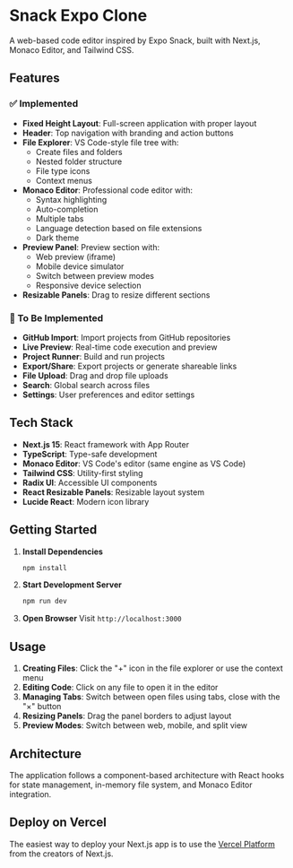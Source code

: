 # Snack Expo Clone

A web-based code editor inspired by Expo Snack, built with Next.js, Monaco Editor, and Tailwind CSS.

## Features

### ✅ Implemented
- **Fixed Height Layout**: Full-screen application with proper layout
- **Header**: Top navigation with branding and action buttons
- **File Explorer**: VS Code-style file tree with:
  - Create files and folders
  - Nested folder structure
  - File type icons
  - Context menus
- **Monaco Editor**: Professional code editor with:
  - Syntax highlighting
  - Auto-completion
  - Multiple tabs
  - Language detection based on file extensions
  - Dark theme
- **Preview Panel**: Preview section with:
  - Web preview (iframe)
  - Mobile device simulator
  - Switch between preview modes
  - Responsive device selection
- **Resizable Panels**: Drag to resize different sections

### 🚧 To Be Implemented
- **GitHub Import**: Import projects from GitHub repositories
- **Live Preview**: Real-time code execution and preview
- **Project Runner**: Build and run projects
- **Export/Share**: Export projects or generate shareable links
- **File Upload**: Drag and drop file uploads
- **Search**: Global search across files
- **Settings**: User preferences and editor settings

## Tech Stack

- **Next.js 15**: React framework with App Router
- **TypeScript**: Type-safe development
- **Monaco Editor**: VS Code's editor (same engine as VS Code)
- **Tailwind CSS**: Utility-first styling
- **Radix UI**: Accessible UI components
- **React Resizable Panels**: Resizable layout system
- **Lucide React**: Modern icon library

## Getting Started

1. **Install Dependencies**
   ```bash
   npm install
   ```

2. **Start Development Server**
   ```bash
   npm run dev
   ```

3. **Open Browser**
   Visit `http://localhost:3000`

## Usage

1. **Creating Files**: Click the "+" icon in the file explorer or use the context menu
2. **Editing Code**: Click on any file to open it in the editor
3. **Managing Tabs**: Switch between open files using tabs, close with the "×" button
4. **Resizing Panels**: Drag the panel borders to adjust layout
5. **Preview Modes**: Switch between web, mobile, and split view

## Architecture

The application follows a component-based architecture with React hooks for state management, in-memory file system, and Monaco Editor integration.

## Deploy on Vercel

The easiest way to deploy your Next.js app is to use the [Vercel Platform](https://vercel.com/new?utm_medium=default-template&filter=next.js&utm_source=create-next-app&utm_campaign=create-next-app-readme) from the creators of Next.js.
